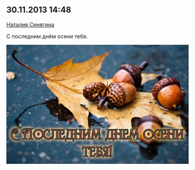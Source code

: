## 30.11.2013 14:48

[Наталия Сенягина](https://vk.com/id33862652)

С последним днём осени тебя.

![2013_11_30---14_48.jpg](2013_11_30---14_48.jpg)
